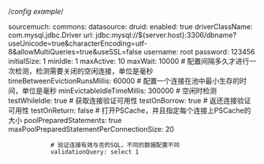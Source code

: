 /*config example*/

sourcemuch:
	commons:
		datasource:
			druid: 
				enabled: true
				driverClassName: com.mysql.jdbc.Driver
			    url: jdbc:mysql://${server.host}:3306/dbname?useUnicode=true&characterEncoding=utf-8&allowMultiQueries=true&useSSL=false
			    username: root
			    password: 123456
			    initialSize: 1
			    minIdle: 1
			    maxActive: 10
			    maxWait: 10000
			    # 配置间隔多久才进行一次检测，检测需要关闭的空闲连接，单位是毫秒
			    timeBetweenEvictionRunsMillis: 60000
			    # 配置一个连接在池中最小生存的时间，单位是毫秒
			    minEvictableIdleTimeMillis: 300000
			    # 空闲时检测
			    testWhileIdle: true
			    # 获取连接验证可用性
			    testOnBorrow: true
			    # 返还连接验证可用性
			    testOnReturn: false
			    # 打开PSCache，并且指定每个连接上PSCache的大小
			    poolPreparedStatements: true
			    maxPoolPreparedStatementPerConnectionSize: 20
			    
			    # 验证连接有效与否的SQL，不同的数据配置不同
			    validationQuery: select 1

